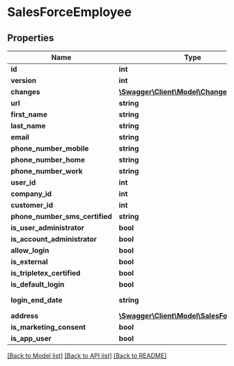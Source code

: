# SalesForceEmployee

## Properties
Name | Type | Description | Notes
------------ | ------------- | ------------- | -------------
**id** | **int** |  | [optional] 
**version** | **int** |  | [optional] 
**changes** | [**\Swagger\Client\Model\Change[]**](Change.md) |  | [optional] 
**url** | **string** |  | [optional] 
**first_name** | **string** |  | [optional] 
**last_name** | **string** |  | [optional] 
**email** | **string** |  | [optional] 
**phone_number_mobile** | **string** |  | [optional] 
**phone_number_home** | **string** |  | [optional] 
**phone_number_work** | **string** |  | [optional] 
**user_id** | **int** |  | [optional] 
**company_id** | **int** |  | [optional] 
**customer_id** | **int** |  | [optional] 
**phone_number_sms_certified** | **string** |  | [optional] 
**is_user_administrator** | **bool** |  | [optional] 
**is_account_administrator** | **bool** |  | [optional] 
**allow_login** | **bool** |  | [optional] 
**is_external** | **bool** |  | [optional] 
**is_tripletex_certified** | **bool** |  | [optional] 
**is_default_login** | **bool** |  | [optional] 
**login_end_date** | **string** | Login end date | [optional] 
**address** | [**\Swagger\Client\Model\SalesForceAddress**](SalesForceAddress.md) |  | [optional] 
**is_marketing_consent** | **bool** |  | [optional] 
**is_app_user** | **bool** |  | [optional] 

[[Back to Model list]](../README.md#documentation-for-models) [[Back to API list]](../README.md#documentation-for-api-endpoints) [[Back to README]](../README.md)


